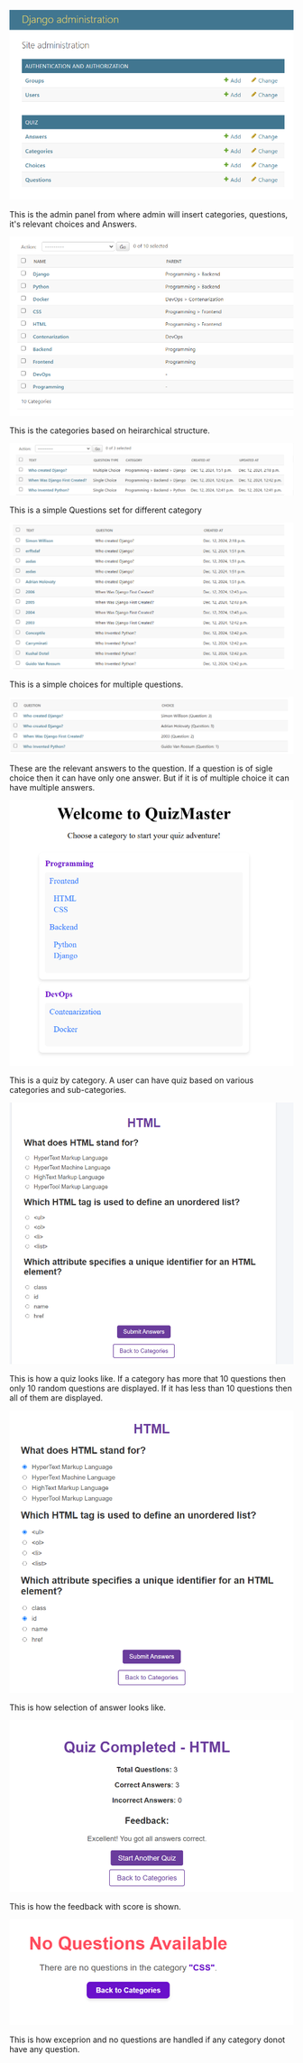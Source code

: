 ![alt text](images/image-1.png)

This is the admin panel from where admin will insert categories, questions, it's relevant choices and Answers.

![alt text](images/image-2.png)

This is the categories based on heirarchical structure.

![alt text](images/image-3.png)

This is a simple Questions set for different category

![alt text](images/image-4.png)

This is a simple choices for multiple questions.


![alt text](images/image-5.png)

These are the relevant answers to the question. If a question is of sigle choice then it can have only one answer. But if it is of multiple choice it can have multiple answers.

![alt text](images/image.png)

This is a quiz by category. A user can have quiz based on various categories and sub-categories.

![alt text](image.png)

This is how a quiz looks like. If a category has more that 10 questions then only 10 random questions are displayed. If it has less than 10 questions then all of them are displayed.

![alt text](image-1.png)

This is how selection of answer looks like.

![alt text](image-2.png)

This is how the feedback with score is shown.

![alt text](image-3.png)

This is how exceprion and no questions are handled if any category donot have any question.